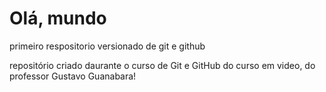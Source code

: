 # Olá, mundo
 primeiro respositorio versionado de git e github
 
 repositório criado daurante o curso de Git e GitHub do curso em video, do professor Gustavo Guanabara!
